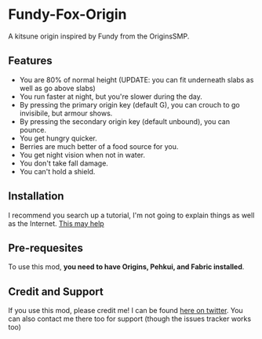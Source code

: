 # Fundy-Fox-Origin
A kitsune origin inspired by Fundy from the OriginsSMP.

## Features

* You are 80% of normal height (UPDATE: you can fit underneath slabs as well as go above slabs)
* You run faster at night, but you're slower during the day.
* By pressing the primary origin key (default G), you can crouch to go invisibile, but armour shows.
* By pressing the secondary origin key (default unbound), you can pounce.
* You get hungry quicker.
* Berries are much better of a food source for you.
* You get night vision when not in water.
* You don't take fall damage.
* You can't hold a shield.

## Installation

I recommend you search up a tutorial, I'm not going to explain things as well as the Internet. [This may help](https://fabricmc.net/wiki/tutorial:adding_mods)

## Pre-requesites

To use this mod, **you need to have Origins, Pehkui, and Fabric installed**.

## Credit and Support

If you use this mod, please credit me! I can be found [here on twitter](twitter.com/fennecpixelstv). You can also contact me there too for support (though the issues tracker works too)
